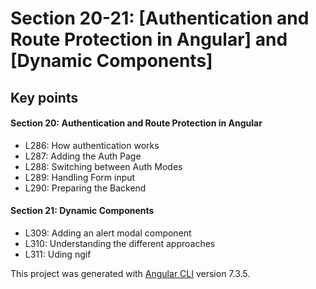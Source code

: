 # Section 20-21: [Authentication and Route Protection in Angular] and [Dynamic Components]

## Key points
#### Section 20: Authentication and Route Protection in Angular
* L286: How authentication works
* L287: Adding the Auth Page
* L288: Switching between Auth Modes
* L289: Handling Form input
* L290: Preparing the Backend

#### Section 21: Dynamic Components
* L309: Adding an alert modal component
* L310: Understanding the different approaches
* L311: Uding ngif

This project was generated with [Angular CLI](https://github.com/angular/angular-cli) version 7.3.5.
